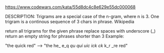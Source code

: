 https://www.codewars.com/kata/55d8dc4c8e629e55dc000068

DESCRIPTION:
Trigrams are a special case of the n-gram, where n is 3. One trigram is a continous sequence of 3 chars in phrase. Wikipedia

return all trigrams for the given phrase
replace spaces with underscore (_)
return an empty string for phrases shorter than 3
Example:

"the quick red" --> "the he_ e_q _qu qui uic ick ck_ k_r _re red"

